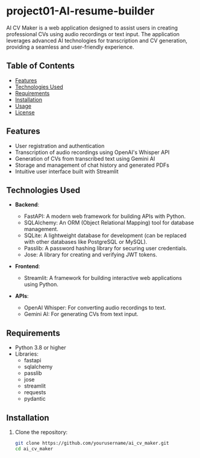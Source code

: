 # project01-AI-resume-builder

AI CV Maker is a web application designed to assist users in creating professional CVs using audio recordings or text input. The application leverages advanced AI technologies for transcription and CV generation, providing a seamless and user-friendly experience.

## Table of Contents
- [Features](#features)
- [Technologies Used](#technologies-used)
- [Requirements](#requirements)
- [Installation](#installation)
- [Usage](#usage)
- [License](#license)

## Features
- User registration and authentication
- Transcription of audio recordings using OpenAI's Whisper API
- Generation of CVs from transcribed text using Gemini AI
- Storage and management of chat history and generated PDFs
- Intuitive user interface built with Streamlit

## Technologies Used
- **Backend**: 
  - FastAPI: A modern web framework for building APIs with Python.
  - SQLAlchemy: An ORM (Object Relational Mapping) tool for database management.
  - SQLite: A lightweight database for development (can be replaced with other databases like PostgreSQL or MySQL).
  - Passlib: A password hashing library for securing user credentials.
  - Jose: A library for creating and verifying JWT tokens.

- **Frontend**:
  - Streamlit: A framework for building interactive web applications using Python.

- **APIs**:
  - OpenAI Whisper: For converting audio recordings to text.
  - Gemini AI: For generating CVs from text input.

## Requirements
- Python 3.8 or higher
- Libraries:
  - fastapi
  - sqlalchemy
  - passlib
  - jose
  - streamlit
  - requests
  - pydantic

## Installation
1. Clone the repository:
   ```bash
   git clone https://github.com/yourusername/ai_cv_maker.git
   cd ai_cv_maker
